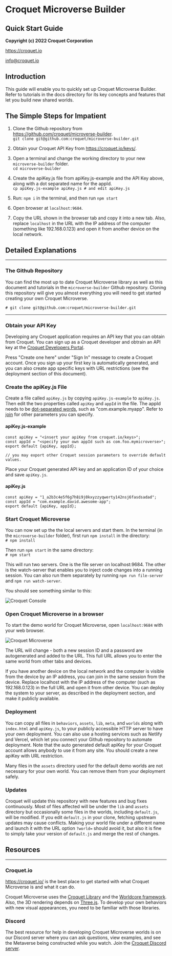 # Croquet Microverse Builder
## Quick Start Guide

**Copyright (c) 2022 Croquet Corporation**

<https://croquet.io>

<info@croquet.io>

## Introduction

This guide will enable you to quickly set up Croquet Microverse Builder. Refer to tutorials in the docs directory for its key concepts and features that let you build new shared worlds.

## The Simple Steps for Impatient
1. Clone the Github repository from <https://github.com/croquet/microverse-builder>.
    <br>`git clone git@github.com:croquet/microverse-builder.git`
2. Obtain your Croquet API Key from <https://croquet.io/keys/>.
3. Open a terminal and change the working directory to your new `microverse-builder` folder.
   <br>`cd microverse-builder`
4. Create the apiKey.js file from apiKey.js-example and the API Key above, along with a dot separated name for the appId.
   <br>`cp apiKey.js-example apiKey.js # and edit apiKey.js`
 
5. Run:
```npm i```
in the terminal, and then run
```npm start```

6. Open browser at `localhost:9684`.

7. Copy the URL shown in the browser tab and copy it into a new tab. Also, replace `localhost` in the URL with the IP address of the computer (something like 192.168.0.123) and open it from another device on the local network.

## Detailed Explanations
---

### The Github Repository

You can find the most up to date Croquet Microverse library as well as this document and tutorials in the `microverse-builder` Github repository. Cloning this repository will give you almost everything you will need to get started creating your own Croquet Microverse.

    # git clone git@github.com:croquet/microverse-builder.git

---
### Obtain your API Key

Developing any Croquet application requires an API key that you can obtain from Croquet. You can sign up as a Croquet developer and obtrain an API key at the [Croquet Developers Portal](https://croquet.io/keys).

Press "Create one here" under "Sign In" message to create a Croquet account. Once you sign up your first key is automatically generated, and you can also create app specific keys with URL restrictions (see the deployment section of this document).

### Create the apiKey.js File
Create a file called `apiKey.js` by copying `apiKey.js-example` to `apiKey.js`. Then edit the two properties called `apiKey` and `appId` in the file. The appId needs to be [dot-separated words](https://developer.android.com/studio/build/application-id), such as "com.example.myapp". Refer to [join](https://croquet.io/docs/croquet/Session.html#.join) for other parameters you can specify.

#### apiKey.js-example

```
const apiKey = "<insert your apiKey from croquet.io/keys>";
const appId = "<specify your own appId such as com.foo.mymicroverse>";
export default {apiKey, appId};

// you may export other Croquet session parameters to override default values.
```

Place your Croquet generated API key and an application ID of your choice and save `apiKey.js`.

#### apiKey.js
```
const apiKey = "1_a2b3c4e5f6g7h8i9j0kxyzzyqwerty142nsj6fasdsadad";
const appId = "com.example.david.awesome-app";
export default {apiKey, appId};
```

### Start Croquet Microverse

You can now set up the the local servers and start them. In the terminal (in the `microverse-builder` folder), first run `npm install` in the directory:
    <br>`# npm install`

Then run `npm start` in the same directory:
    <br>`# npm start`

This will run two servers. One is the file server on localhost:9684. The other is the watch-server that enables you to inject code changes into a running session. You can also run them separately by running `npm run file-server` and `npm run watch-server`.

You should see something similar to this:

![Croquet Console](./assets/console.png)

### Open Croquet Microverse in a browser

To start the demo world for Croquet Microverse, open `localhost:9684` with your web browser.

![Croquet Microverse](./assets/CroquetMicroverseBrowser.png)

The URL will change - both a new session ID and a password are autogenerated and added to the URL. This full URL allows you to enter the same world from other tabs and devices.

If you have another device on the local network and the computer is visible from the device by an IP address, you can join in the same session from the device. Replace localhost with the IP address of the computer (such as 192.168.0.123) in the full URL and open it from other device. You can deploy the system to your server, as described in the deployment section, and make it publicly available.

### Deployment

You can copy all files in `behaviors`, `assets`, `lib`, `meta`, and `worlds` along with `index.html` and `apiKey.js`, to your publicly accessible HTTP server to have your own deployment. You can also use a hosting services such as Netlify and Vercel, which let you connect your Github repository to automate deployment. Note that the auto generated default apiKey for your Croquet account allows anybody to use it from any site. You should create a new apiKey with URL restriction.

Many files in the `assets` directory used for the default demo worlds are not necessary for your own world. You can remove them from your deployment safely.

### Updates

Croquet will update this repository with new features and bug fixes continuously. Most of files affected will be under the `lib` and `assets` directory but occasionally some files in the worlds, including `default.js`, will be modified. If you edit `default.js` in your clone, fetching upstream updates may cause conflicts. Making your world file under a different name and launch it with the URL option `?world=` should avoid it, but also it is fine to simply take your version of `default.js` and merge the rest of changes.

## Resources
---

### Croquet.io
<https://croquet.io/> is the best place to get started with what Croquet Microverse is and what it can do.

Croquet Microverse uses the [Croquet Library](https://croquet.io/docs/croquet) and the [Worldcore framework](https://croquet.io/docs/worldcore). Also, the 3D rendering depends on [Three.js](https://threejs.org/). To develop your own behaviors with new visual appearances, you need to be familiar with those libraries.

### Discord

The best resource for help in developing Croquet Microverse worlds is on our Discord server where you can ask questions, view examples, and see the Metaverse being constructed while you watch. Join the [Croquet Discord server](https://discord.gg/9U9MKSbJXS).

